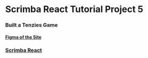 # Scrimba React Tutorial Project 5

### Built a Tenzies Game

#### [Figma of the Site](https://www.figma.com/file/FqsxRUhAaXM4ezddQK0CdR/Tenzies)

### [Scrimba React](https://scrimba.com/learn/learnreact)

